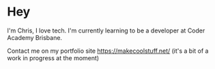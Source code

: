 # Hey
I'm Chris, I love tech.
I'm currently learning to be a developer at Coder Academy Brisbane.

Contact me on my portfolio site https://makecoolstuff.net/ (it's a bit of a work in progress at the moment)

<!---
devodude/devodude is a ✨ special ✨ repository because its `README.md` (this file) appears on your GitHub profile.
You can click the Preview link to take a look at your changes.
--->
